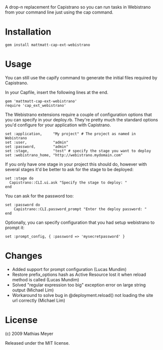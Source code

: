 A drop-n replacement for Capistrano so you can run tasks in Webistrano from
your command line just using the cap command.

Installation
============

    gem install mattmatt-cap-ext-webistrano

Usage
=====

You can still use the capify command to generate the initial files required by
Capistrano.

In your Capfile, insert the following lines at the end.

    gem 'mattmatt-cap-ext-webistrano'
    require 'cap_ext_webistrano'

The Webistrano extensions require a couple of configuration options that you
can specify in your deploy.rb. They're pretty much the standard options you'd
configure for your application with Capistrano.

    set :application,     "My project" # The project as named in Webistrano
    set :user,            "admin"
    set :password,        "admin"
    set :stage,           "test" # specify the stage you want to deploy
    set :webistrano_home, "http://webistrano.mydomain.com"

If you only have one stage in your project this should do, however with
several stages it'd be better to ask for the stage to be deployed:

    set :stage do
      Capistrano::CLI.ui.ask "Specify the stage to deploy: "
    end

You can ask for the password too:

    set :password do
        Capistrano::CLI.password_prompt "Enter the deploy password: "
    end

Optionally, you can specify configuration that you had setup webistrano to
prompt it:

    set :prompt_config, { :password => 'mysecretpassword' }

Changes
=======

- Added support for prompt configuration (Lucas Mundim)
- Restore prefix_options hash as Active Resource lost it when reload method is called (Lucas Mundim)
- Solved "regular expression too big" exception error on large string 
output (Michael Lim)
- Workaround to solve bug in @deployment.reload() not loading the site url 
correctly (Michael Lim)

License
=======

(c) 2009 Mathias Meyer

Released under the MIT license.

